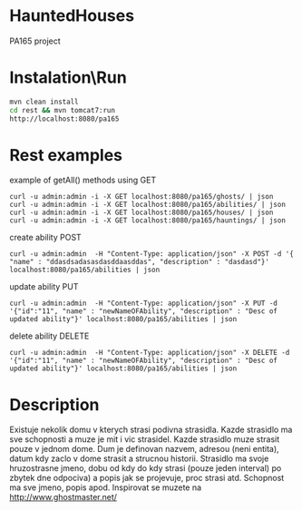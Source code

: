 # HauntedHouses
PA165 project

# Instalation\Run
```bash
mvn clean install
cd rest && mvn tomcat7:run
http://localhost:8080/pa165
```
# Rest examples
example of getAll() methods using GET 
```
curl -u admin:admin -i -X GET localhost:8080/pa165/ghosts/ | json
curl -u admin:admin -i -X GET localhost:8080/pa165/abilities/ | json
curl -u admin:admin -i -X GET localhost:8080/pa165/houses/ | json
curl -u admin:admin -i -X GET localhost:8080/pa165/hauntings/ | json
```
create ability POST
```
curl -u admin:admin  -H "Content-Type: application/json" -X POST -d '{ "name" : "ddasdsadasasdasddaasddas", "description" : "dasdasd"}' localhost:8080/pa165/abilities | json
```
update ability PUT
```
curl -u admin:admin  -H "Content-Type: application/json" -X PUT -d '{"id":"11", "name" : "newNameOFAbility", "description" : "Desc of updated ability"}' localhost:8080/pa165/abilities | json
```
delete ability DELETE
```
curl -u admin:admin  -H "Content-Type: application/json" -X DELETE -d '{"id":"11", "name" : "newNameOFAbility", "description" : "Desc of updated ability"}' localhost:8080/pa165/abilities | json
```

# Description
Existuje nekolik domu v kterych strasi podivna strasidla. Kazde strasidlo ma sve schopnosti a muze je mit i vic 
strasidel. Kazde strasidlo muze strasit pouze v jednom dome. Dum je definovan nazvem, adresou (neni entita), datum 
kdy zaclo v dome strasit a strucnou historii. Strasidlo ma svoje hruzostrasne jmeno, dobu od kdy do kdy strasi (pouze 
jeden interval) po zbytek dne odpociva) a popis jak se projevuje, proc strasi atd. Schopnost ma sve jmeno, popis apod. 
Inspirovat se muzete na http://www.ghostmaster.net/
